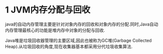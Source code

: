 # 1 JVM内存分配与回收 #

java的自动内存管理主要是针对对象内存的回收和对象内存的分配.同时,Java自动内存管理最核心的功能是堆内存中对象的分配与回收.

Java堆是垃圾回收器管理的主要区域,因此也被称为GC堆(Garbage Collected Heap).从垃圾回收的角度,现在收集器基本都采用分代垃圾收集算法.